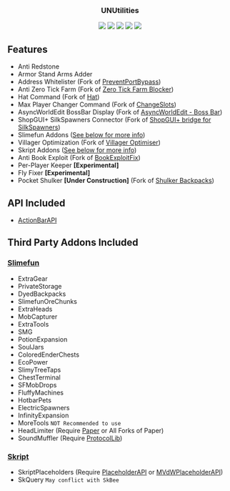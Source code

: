 <!-- PROJECT LOGO -->
<br />
<p align="center">
  <h3 align="center">UNUtilities</h3>
  <p align="center">
    <a href="https://github.com/Universe-Development-Department/UNUtilities/graphs/contributors"><img src="https://img.shields.io/github/contributors/Universe-Development-Department/UNUtilities?style=for-the-badge"/></a>
    <a href="https://github.com/Universe-Development-Department/UNUtilities/network/members"><img src="https://img.shields.io/github/forks/Universe-Development-Department/UNUtilities?style=for-the-badge"/></a>
    <a href="https://github.com/Universe-Development-Department/UNUtilities/stargazers"><img src="https://img.shields.io/github/stars/Universe-Development-Department/UNUtilities?style=for-the-badge"/></a>
    <a href="https://github.com/Universe-Development-Department/UNUtilities/issues"><img src="https://img.shields.io/github/issues/Universe-Development-Department/UNUtilities?style=for-the-badge"/></a>
    <a href="https://github.com/Universe-Development-Department/UNUtilities"><img src="https://img.shields.io/github/languages/code-size/Universe-Development-Department/UNUtilities?style=for-the-badge"/></a>
  </p>

## Features
- Anti Redstone
- Armor Stand Arms Adder
- Address Whitelister (Fork of [PreventPortBypass](http://spigotmc.org/resources/54934))
- Anti Zero Tick Farm (Fork of [Zero Tick Farm Blocker](http://spigotmc.org/resources/72737))
- Hat Command (Fork of [Hat](http://spigotmc.org/resources/33980))
- Max Player Changer Command (Fork of [ChangeSlots](http://spigotmc.org/resources/49648))
- AsyncWorldEdit BossBar Display (Fork of [AsyncWorldEdit - Boss Bar](http://spigotmc.org/resources/76600))
- ShopGUI+ SilkSpawners Connector (Fork of [ShopGUI+ bridge for SilkSpawners](http://spigotmc.org/resources/73949))
- Slimefun Addons ([See below for more info](#slimefun))
- Villager Optimization (Fork of [Villager Optimiser](http://spigotmc.org/resources/68517))
- Skript Addons ([See below for more info](#skript))
- Anti Book Exploit (Fork of [BookExploitFix](http://spigotmc.org/resources/5897))
- Per-Player Keeper **[Experimental]**
- Fly Fixer **[Experimental]**
- Pocket Shulker **[Under Construction]** (Fork of [Shulker Backpacks](http://spigotmc.org/resources/67466))


## API Included
- [ActionBarAPI](http://spigotmc.org/resources/1315)

## Third Party Addons Included
### [Slimefun](http://thebusybiscuit.github.io/builds)
- ExtraGear
- PrivateStorage
- DyedBackpacks
- SlimefunOreChunks
- ExtraHeads
- MobCapturer
- ExtraTools
- SMG
- PotionExpansion
- SoulJars
- ColoredEnderChests
- EcoPower
- SlimyTreeTaps
- ChestTerminal
- SFMobDrops
- FluffyMachines
- HotbarPets
- ElectricSpawners
- InfinityExpansion
- MoreTools `NOT Recommended to use`
- HeadLimiter (Require [Paper](http://papermc.io/downloads) or All Forks of Paper)
- SoundMuffler (Require [ProtocolLib](http://spigotmc.org/resources/1997))
### [Skript](http://skunity.com/downloads)
- SkriptPlaceholders (Require [PlaceholderAPI](http://spigotmc.org/resources/6245) or [MVdWPlaceholderAPI](http://spigotmc.org/resources/11182))
- SkQuery `May conflict with SkBee`
